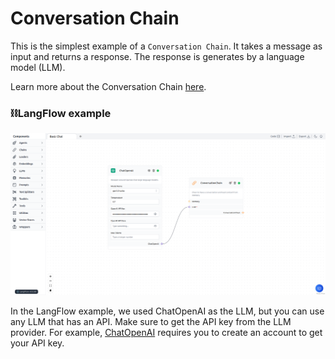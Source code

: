# Conversation Chain

This is the simplest example of a `Conversation Chain`. It takes a message as input and returns a response. The response is generates by a language model (LLM).

Learn more about the Conversation Chain [here](https://python.langchain.com/en/latest/modules/memory/getting_started.html?highlight=ConversationChain#).

### ⛓️LangFlow example

!['Conversation Chain](img/basic-chat.png)

In the LangFlow example, we used ChatOpenAI as the LLM, but you can use any LLM that has an API. Make sure to get the API key from the LLM provider. For example, [ChatOpenAI](https://platform.openai.com/) requires you to create an account to get your API key.